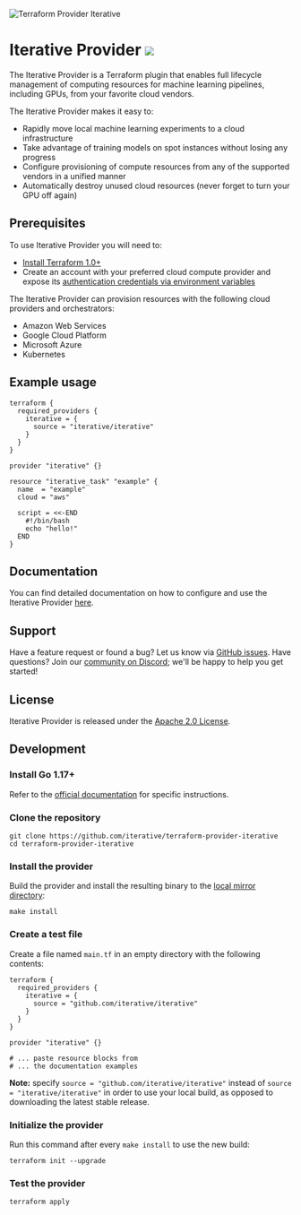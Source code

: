 ![Terraform Provider Iterative](https://static.iterative.ai/img/cml/banner-terraform.png)

# Iterative Provider [![](https://img.shields.io/badge/-documentation-5c4ee5?logo=terraform)](https://registry.terraform.io/providers/iterative/iterative/latest/docs)

The Iterative Provider is a Terraform plugin that enables full lifecycle
management of computing resources for machine learning pipelines, including GPUs, from your favorite cloud vendors.

The Iterative Provider makes it easy to:

- Rapidly move local machine learning experiments to a cloud infrastructure
- Take advantage of training models on spot instances without losing any progress
- Configure provisioning of compute resources from any of the supported vendors in a unified manner
- Automatically destroy unused cloud resources (never forget to turn your GPU off again)

## Prerequisites

To use Iterative Provider you will need to:

- [Install Terraform 1.0+](https://learn.hashicorp.com/tutorials/terraform/install-cli#install-terraform)
- Create an account with your preferred cloud compute provider and expose its [authentication credentials via environment variables](https://registry.terraform.io/providers/iterative/iterative/latest/docs#authentication)

The Iterative Provider can provision resources with the following cloud providers and orchestrators:

- Amazon Web Services
- Google Cloud Platform
- Microsoft Azure
- Kubernetes

## Example usage

```
terraform {
  required_providers {
    iterative = {
      source = "iterative/iterative"
    }
  }
}

provider "iterative" {}

resource "iterative_task" "example" {
  name  = "example"
  cloud = "aws"

  script = <<-END
    #!/bin/bash
    echo "hello!"
  END
}
```

## Documentation

You can find detailed documentation on how to configure and use the Iterative Provider [here](https://registry.terraform.io/providers/iterative/iterative/latest).

## Support

Have a feature request or found a bug? Let us know via [GitHub issues](https://github.com/iterative/terraform-provider-iterative/issues). Have questions? Join our [community on Discord](https://discord.com/invite/dvwXA2N); we'll be happy to help you get started!

## License

Iterative Provider is released under the [Apache 2.0 License](https://github.com/iterative/terraform-provider-iterative/blob/master/LICENSE).

## Development

### Install Go 1.17+

Refer to the [official documentation](https://golang.org/doc/install) for specific instructions.

### Clone the repository

```console
git clone https://github.com/iterative/terraform-provider-iterative
cd terraform-provider-iterative
```

### Install the provider

Build the provider and install the resulting binary to the [local mirror directory](https://www.terraform.io/docs/cli/config/config-file.html#implied-local-mirror-directories):

```console
make install
```

### Create a test file

Create a file named `main.tf` in an empty directory with the following contents:

```hcl
terraform {
  required_providers {
    iterative = {
      source = "github.com/iterative/iterative"
    }
  }
}

provider "iterative" {}

# ... paste resource blocks from
# ... the documentation examples
```

**Note:** specify `source = "github.com/iterative/iterative"` instead of `source = "iterative/iterative"` in order to use your local build, as opposed to downloading the latest stable release.

### Initialize the provider

Run this command after every `make install` to use the new build:

```console
terraform init --upgrade
```

### Test the provider

```console
terraform apply
```

